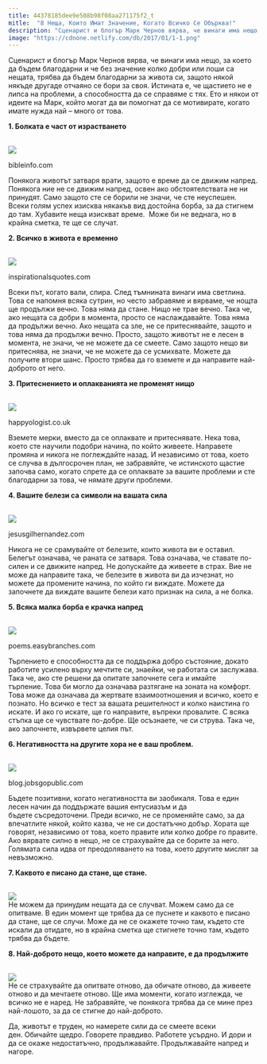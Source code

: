 ```yaml
---
title: 44378185dee9e508b98f08aa271175f2_t
mitle:  "8 Неща, Които Имат Значение, Когато Всичко Се Обърква!"
description: "Сценарист и блогър Марк Чернов вярва, че винаги има нещо, за което да бъдем благодарни и че без значение колко добри или лоши са нещата, трябва да бъдем благодарни з"
image: "https://cdnone.netlify.com/db/2017/01/1-1.png"
---
```


 <p>Сценарист и блогър Марк Чернов вярва, че винаги има нещо, за което да бъдем благодарни и че без значение колко добри или лоши са нещата, трябва да бъдем благодарни за живота си, защото някой някъде другаде отчаяно се бори за своя. Истината е, че щастието не е липса на проблеми, а способността да се справяме с тях. Ето и някои от идеите на Марк, който могат да ви помогнат да се мотивирате, когато имате нужда най – много от това.</p>      <p><strong>1. Болката е част от израстването</strong></p>   <br/><img src="https://cdnone.netlify.com/db/2017/01/1-1.png"/><p>bibleinfo.com</p> <p>Понякога животът затваря врати, защото е време да се движим напред. Понякога ние не се движим напред, освен ако обстоятелствата не ни принудят. Само защото сте се борили не значи, че сте неуспешен. Всеки голям успех изисква някакъв вид достойна борба, за да стигнем до там. Хубавите неща изискват време.  Може би не веднага, но в крайна сметка, те ще се случат.</p>      <p> <strong>2. Всичко в живота е временно</strong></p>  <br/><img src="https://cdnone.netlify.com/db/2017/01/enjoy_life-2560x1600-760x475.jpg"/><br/><p>inspirationalsquotes.com</p> <p>Всеки път, когато вали, спира. След тъмнината винаги има светлина. Това се напомня всяка сутрин, но често забравяме и вярваме, че нощта ще продължи вечно. Това няма да стане. Нищо не трае вечно. Така че, ако нещата са добри в момента, просто се наслаждавайте. Това няма да продължи вечно. Ако нещата са зле, не се притеснявайте, защото и това няма да продължи вечно. Просто, защото животът не е лесен в момента, не значи, че не можете да се смеете. Само защото нещо ви притеснява, не значи, че не можете да се усмихвате. Можете да получите втори шанс. Просто трябва да го вземете и да направите най-доброто от него.</p> <p> <strong>3. Притеснението и оплакванията не променят нищо</strong></p>       <br/><img src="https://cdnone.netlify.com/db/2017/01/images.jpg"/><br/><p>happyologist.co.uk</p> <p>Вземете мерки, вместо да се оплаквате и притеснявате. Нека това, което сте научили подобри начина, по който живеете. Направете промяна и никога не поглеждайте назад. И независимо от това, което се случва в дългосрочен план, не забравяйте, че истинското щастие започва само, когато спрете да се оплаквате за вашите проблеми и сте благодарни за това, че нямате други проблеми.</p> <p> <strong>4. Вашите белези са символи на вашата сила</strong></p>  <br/><img src="https://cdnone.netlify.com/db/2017/01/scar.jpg"/><br/><p>jesusgilhernandez.com</p> <p>Никога не се срамувайте от белезите, които живота ви е оставил. Белегът означава, че раната се затваря. Това означава, че ставате по-силен и се движите напред. Не допускайте да живеете в страх. Вие не може да направите така, че белезите в живота ви да изчезнат, но можете да промените начина, по който ги виждате. Можете да започнете да виждате вашите белези като признак на сила, а не болка.</p> <p> <strong>5. Всяка малка борба е крачка напред</strong></p>       <br/><img src="https://cdnone.netlify.com/db/2017/01/изтеглен-файл.jpg"/><br/><p>poems.easybranches.com</p> <p>Търпението е способността да се поддържа добро състояние, докато работите усилено върху мечтите си, знаейки, че работата си заслужава. Така че, ако сте решени да опитате започнете сега и имайте търпение. Това би могло да означава разтягане на зоната на комфорт. Това може да означава да жертвате взаимоотношения и всичко, което е познато. Но всичко е тест за вашата решителност и колко наистина го искате. И ако го искате, ще го направите, въпреки провалите. С всяка стъпка ще се чувствате по-добре. Ще осъзнаете, че си струва. Така че, ако започнете, извървете целия път.</p> <p><strong>6. Негативността на другите хора не е ваш проблем.</strong></p>  <br/><img src="https://cdnone.netlify.com/db/2017/01/positive-attitude-760x572.jpg"/><br/><p>blog.jobsgopublic.com</p>      <p>Бъдете позитивни, когато негативността ви заобикаля. Това е един лесен начин да поддържате вашия ентусиазъм и да бъдете съсредоточени. Преди всичко, не се променяйте само, за да впечатлите някой, който казва, че не си достатъчно добър. Хората ще говорят, независимо от това, което правите или колко добре го правите. Ако вярвате силно в нещо, не се страхувайте да се борите за него. Голямата сила идва от преодоляването на това, което другите мислят за невъзможно.</p> <p> <strong>7. Каквото е писано да стане, ще стане.</strong></p> <p> <br/><img src="https://cdnone.netlify.com/db/2017/01/изтеглен-файл-1.jpg"/><br/> Не можем да принудим нещата да се случват. Можем само да се опитваме. В един момент ще трябва да се пуснете и каквото е писано да стане, ще се случи. Може да не се окажете точно там, където сте искали да отидате, но в крайна сметка ще стигнете точно там, където трябва да бъдете.</p> <p> <strong>8. Най-доброто нещо, което можете да направите, е да продължите</strong></p> <p> <br/><img src="https://cdnone.netlify.com/db/2017/01/keep-going.jpg"/><br/> Не се страхувайте да опитвате отново, да обичате отново, да живеете отново и да мечтаете отново. Ще има моменти, когато изглежда, че всичко не е наред. Не забравяйте, че понякога трябва да се мине през най-лошото, за да се стигне до най-доброто.</p> <p> Да, животът е труден, но намерете сили да се смеете всеки ден. Обичайте щедро. Говорете правдиво. Работете усърдно. И дори и да се окаже недостатъчно, продължавайте. Продължавайте напред и нагоре.</p>       